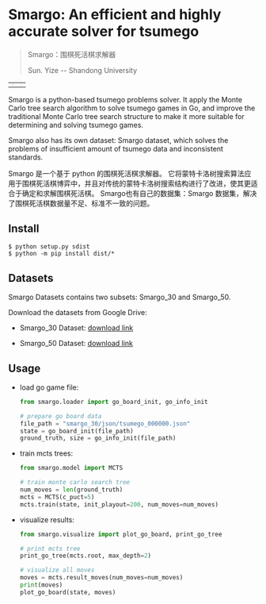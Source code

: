 # Smargo: An efficient and highly accurate solver for tsumego

> Smargo：围棋死活棋求解器
>
> Sun. Yize -- Shandong University

<table>
    <td>
        <img src="pics\sample_pic1.gif" style="zoom:10%" />
    </td>
    <td>
        <img src="pics\sample_pic2.gif" style="zoom:10%" />
    </td>
</table>


Smargo is a python-based tsumego problems solver. It apply the Monte Carlo tree search algorithm to solve tsumego games in Go, and improve the traditional Monte Carlo tree search structure to make it more suitable for determining and solving tsumego games. 

Smargo also has its own dataset: Smargo dataset, which solves the problems of insufficient amount of tsumego data and inconsistent standards. 



Smargo 是一个基于 python 的围棋死活棋求解器。 它将蒙特卡洛树搜索算法应用于围棋死活棋博弈中，并且对传统的蒙特卡洛树搜索结构进行了改进，使其更适合于确定和求解围棋死活棋。
Smargo也有自己的数据集：Smargo 数据集，解决了围棋死活棋数据量不足、标准不一致的问题。



## Install

```shell
$ python setup.py sdist
$ python -m pip install dist/*
```

## Datasets

Smargo Datasets contains two subsets: Smargo_30 and Smargo_50.

Download the datasets from Google Drive:

+ Smargo_30 Dataset: [download link](https://drive.google.com/file/d/1CiU7mu1qBz-msiSqy5UaCItTYYNbwP49/view?usp=sharing)

+ Smargo_50 Dataset: [download link](https://drive.google.com/file/d/1AsqK1F97d4r9Dil9GDOs3YrUUBqNbz7E/view?usp=sharing)

## Usage

+ load go game file:	

  ```python
  from smargo.loader import go_board_init, go_info_init
  
  # prepare go board data
  file_path = "smargo_30/json/tsumego_000000.json"
  state = go_board_init(file_path)
  ground_truth, size = go_info_init(file_path)
  ```

+ train mcts trees:

  ```python
  from smargo.model import MCTS
  
  # train monte carlo search tree
  num_moves = len(ground_truth)
  mcts = MCTS(c_puct=5)
  mcts.train(state, init_playout=200, num_moves=num_moves)
  ```

+ visualize results:

  ```python
  from smargo.visualize import plot_go_board, print_go_tree
  
  # print mcts tree
  print_go_tree(mcts.root, max_depth=2)
  
  # visualize all moves
  moves = mcts.result_moves(num_moves=num_moves)
  print(moves)
  plot_go_board(state, moves)
  ```
